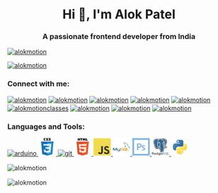 <h1 align="center">Hi 👋, I'm Alok Patel</h1>
<h3 align="center">A passionate frontend developer from India</h3>

<p align="left"> <a href="https://github.com/ryo-ma/github-profile-trophy"><img src="https://github-profile-trophy.vercel.app/?username=alokmotion" alt="alokmotion" /></a> </p>

<p align="left"> <a href="https://twitter.com/alokmotion" target="blank"><img src="https://img.shields.io/twitter/follow/alokmotion?logo=twitter&style=for-the-badge" alt="alokmotion" /></a> </p>

<h3 align="left">Connect with me:</h3>
<p align="left">
<a href="https://twitter.com/alokmotion" target="blank"><img align="center" src="https://raw.githubusercontent.com/rahuldkjain/github-profile-readme-generator/master/src/images/icons/Social/twitter.svg" alt="alokmotion" height="30" width="40" /></a>
<a href="https://linkedin.com/in/alokmotion" target="blank"><img align="center" src="https://raw.githubusercontent.com/rahuldkjain/github-profile-readme-generator/master/src/images/icons/Social/linked-in-alt.svg" alt="alokmotion" height="30" width="40" /></a>
<a href="https://stackoverflow.com/users/alokmotion" target="blank"><img align="center" src="https://raw.githubusercontent.com/rahuldkjain/github-profile-readme-generator/master/src/images/icons/Social/stack-overflow.svg" alt="alokmotion" height="30" width="40" /></a>
<a href="https://fb.com/alokmotion" target="blank"><img align="center" src="https://raw.githubusercontent.com/rahuldkjain/github-profile-readme-generator/master/src/images/icons/Social/facebook.svg" alt="alokmotion" height="30" width="40" /></a>
<a href="https://instagram.com/alokmotion" target="blank"><img align="center" src="https://raw.githubusercontent.com/rahuldkjain/github-profile-readme-generator/master/src/images/icons/Social/instagram.svg" alt="alokmotion" height="30" width="40" /></a>
<a href="https://www.youtube.com/c/alokmotionclasses" target="blank"><img align="center" src="https://raw.githubusercontent.com/rahuldkjain/github-profile-readme-generator/master/src/images/icons/Social/youtube.svg" alt="alokmotionclasses" height="30" width="40" /></a>
<a href="https://www.codechef.com/users/alokmotion" target="blank"><img align="center" src="https://cdn.jsdelivr.net/npm/simple-icons@3.1.0/icons/codechef.svg" alt="alokmotion" height="30" width="40" /></a>
<a href="https://www.hackerrank.com/alokmotion" target="blank"><img align="center" src="https://raw.githubusercontent.com/rahuldkjain/github-profile-readme-generator/master/src/images/icons/Social/hackerrank.svg" alt="alokmotion" height="30" width="40" /></a>
<a href="https://discord.gg/alokmotion" target="blank"><img align="center" src="https://raw.githubusercontent.com/rahuldkjain/github-profile-readme-generator/master/src/images/icons/Social/discord.svg" alt="alokmotion" height="30" width="40" /></a>
</p>

<h3 align="left">Languages and Tools:</h3>
<p align="left"> <a href="https://www.arduino.cc/" target="_blank" rel="noreferrer"> <img src="https://cdn.worldvectorlogo.com/logos/arduino-1.svg" alt="arduino" width="40" height="40"/> </a> <a href="https://www.w3schools.com/css/" target="_blank" rel="noreferrer"> <img src="https://raw.githubusercontent.com/devicons/devicon/master/icons/css3/css3-original-wordmark.svg" alt="css3" width="40" height="40"/> </a> <a href="https://git-scm.com/" target="_blank" rel="noreferrer"> <img src="https://www.vectorlogo.zone/logos/git-scm/git-scm-icon.svg" alt="git" width="40" height="40"/> </a> <a href="https://www.w3.org/html/" target="_blank" rel="noreferrer"> <img src="https://raw.githubusercontent.com/devicons/devicon/master/icons/html5/html5-original-wordmark.svg" alt="html5" width="40" height="40"/> </a> <a href="https://developer.mozilla.org/en-US/docs/Web/JavaScript" target="_blank" rel="noreferrer"> <img src="https://raw.githubusercontent.com/devicons/devicon/master/icons/javascript/javascript-original.svg" alt="javascript" width="40" height="40"/> </a> <a href="https://www.mysql.com/" target="_blank" rel="noreferrer"> <img src="https://raw.githubusercontent.com/devicons/devicon/master/icons/mysql/mysql-original-wordmark.svg" alt="mysql" width="40" height="40"/> </a> <a href="https://www.photoshop.com/en" target="_blank" rel="noreferrer"> <img src="https://raw.githubusercontent.com/devicons/devicon/master/icons/photoshop/photoshop-line.svg" alt="photoshop" width="40" height="40"/> </a> <a href="https://www.postgresql.org" target="_blank" rel="noreferrer"> <img src="https://raw.githubusercontent.com/devicons/devicon/master/icons/postgresql/postgresql-original-wordmark.svg" alt="postgresql" width="40" height="40"/> </a> <a href="https://www.python.org" target="_blank" rel="noreferrer"> <img src="https://raw.githubusercontent.com/devicons/devicon/master/icons/python/python-original.svg" alt="python" width="40" height="40"/> </a> </p>

<p><img align="center" src="https://github-readme-stats.vercel.app/api/top-langs?username=alokmotion&show_icons=true&locale=en&layout=compact" alt="alokmotion" /></p>

<p><img align="center" src="https://github-readme-streak-stats.herokuapp.com/?user=alokmotion&" alt="alokmotion" /></p>
